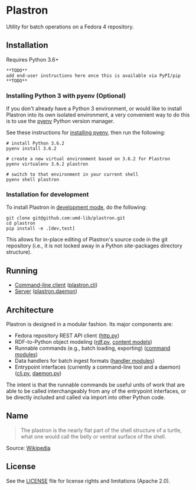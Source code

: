 # Plastron

Utility for batch operations on a Fedora 4 repository.

## Installation

Requires Python 3.6+

```
**TODO**
add end-user instructions here once this is available via PyPI/pip
**TODO**
```

### Installing Python 3 with pyenv (Optional)

If you don't already have a Python 3 environment, or would like to install Plastron
into its own isolated environment, a very convenient way to do this is to use the
[pyenv] Python version manager.

See these instructions for [installing pyenv](https://github.com/pyenv/pyenv#installation),
then run the following:

```
# install Python 3.6.2
pyenv install 3.6.2

# create a new virtual environment based on 3.6.2 for Plastron
pyenv virtualenv 3.6.2 plastron

# switch to that environment in your current shell
pyenv shell plastron
```

### Installation for development

To install Plastron in [development mode], do the following:

```
git clone git@github.com:umd-lib/plastron.git
cd plastron
pip install -e .[dev,test]
```

This allows for in-place editing of Plastron's source code in the
git repository (i.e., it is not locked away in a Python site-packages
directory structure).

## Running

* [Command-line client](docs/cli.md) ([plastron.cli](plastron/cli.py))
* [Server](docs/daemon.md) ([plastron.daemon](plastron/daemon.py))

## Architecture

Plastron is designed in a modular fashion. Its major
components are:

* Fedora repository REST API client ([http.py](plastron/http.py))
* RDF-to-Python object modeling ([rdf.py](plastron/rdf.py), [content models](plastron/models))
* Runnable commands (e.g., batch loading, exporting) ([command modules](plastron/commands))
* Data handlers for batch ingest formats ([handler modules](plastron/handlers))
* Entrypoint interfaces (currently a command-line tool and
  a daemon) ([cli.py](plastron/cli.py), [daemon.py](plastron/daemon.py))
  
The intent is that the runnable commands be useful units
of work that are able to be called interchangeably from
any of the entrypoint interfaces, or be directly included
and called via import into other Python code.

## Name

> The plastron is the nearly flat part of the shell structure of a turtle,
> what one would call the belly or ventral surface of the shell.

Source: [Wikipedia](https://en.wikipedia.org/wiki/Turtle_shell#Plastron)

## License

See the [LICENSE](LICENSE.md) file for license rights and limitations (Apache 2.0).

[pyenv]: https://github.com/pyenv/pyenv
[development mode]: https://packaging.python.org/tutorials/installing-packages/#installing-from-vcs
